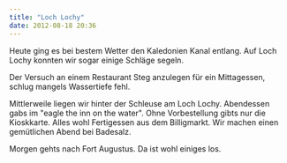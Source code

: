 ```yaml
---
title: "Loch Lochy"
date: 2012-08-18 20:36
---
```

Heute ging es bei bestem Wetter den Kaledonien Kanal entlang. Auf Loch Lochy konnten wir sogar einige Schläge segeln.

Der Versuch an einem Restaurant Steg anzulegen für ein Mittagessen, schlug mangels Wassertiefe fehl.

<!--more-->

Mittlerweile liegen wir hinter der Schleuse am Loch Lochy. Abendessen gabs im "eagle the inn on the water". Ohne Vorbestellung gibts nur die Kioskkarte. Alles wohl Fertigessen aus dem Billigmarkt. Wir machen einen gemütlichen Abend bei Badesalz.

Morgen gehts nach Fort Augustus. Da ist wohl einiges los.